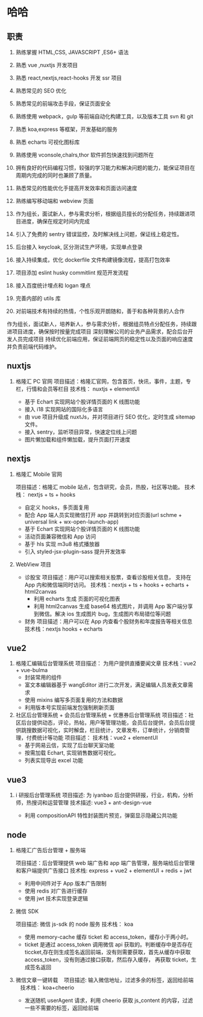 # 哈哈

## 职责

1. 熟练掌握 HTML,CSS, JAVASCRIPT ,ES6+ 语法
2. 熟悉 vue ,nuxtjs 开发项目
3. 熟悉 react,nextjs,react-hooks 开发 ssr 项目
4. 熟悉常见的 SEO 优化
5. 熟悉常见的前端攻击手段，保证页面安全
6. 熟练使用 webpack，gulp 等前端自动化构建工具，以及版本工具 svn 和 git
7. 熟悉 koa,express 等框架，开发基础的服务
8. 熟悉 echarts 可视化图标库
9. 熟练使用 vconsole,chalrs,thor 软件抓包快速找到问题所在
10. 拥有良好的代码编程习惯，较强的学习能力和解决问题的能力，能保证项目在周期内完成的同时也兼顾了质量。

11. 熟悉常见的性能优化手提高开发效率和页面访问速度
12. 熟练编写移动端和 webview 页面

13. 作为组长，面试新人，参与需求分析，根据组员擅长的分配任务，持续跟进项目进度，确保在规定时间内完成
14. 引入了免费的 sentry 错误监控，及时解决线上问题，保证线上稳定性。
15. 后台接入 keycloak, 区分测试生产环境，实现单点登录
16. 接入持续集成，优化 dockerfile 文件构建镜像流程，提高打包效率
17. 项目添加 eslint husky commitlint 规范开发流程
18. 接入百度统计埋点和 logan 埋点
19. 完善内部的 utils 库
20. 对前端技术有持续的热情，个性乐观开朗随和，善于和各种背景的人合作

作为组长，面试新人，培养新人，参与需求分析，根据组员特点分配任务，持续跟进项目进度，确保按时按量完成项目
深刻理解公司的业务产品需求，配合后台开发人员完成项目
持续优化前端应用，保证前端网页的稳定性以及页面的响应速度并负责前端代码维护。

<!-- 20. 具备良好的团队协作精神，能利用自身技术能力提升团队的整体研发效率，提高团队影响力 -->

## nuxtjs

1. 格隆汇 PC 官网
   项目描述：格隆汇官网，包含首页，快讯，事件，主题，专栏，行情和会员等栏目
   技术栈： nuxtjs + elementUI

   - 基于 Echart 实现网站个股详情页面的 K 线图功能
   - 接入 i18 实现网站的国际化多语言
   - 由 vue 项目升级成 nuxtJs，并对项目进行 SEO 优化，定时生成 sitemap 文件。
   - 接入 sentry，监听项目异常，快速定位线上问题
   - 图片懒加载和组件懒加载，提升页面打开速度

## nextjs

1. 格隆汇 Mobile 官网

   项目描述：格隆汇 mobile 站点，包含研究，会员，热股，社区等功能。
   技术栈： nextjs + ts + hooks

   - 自定义 hooks，多页面复用
   - 配合 App 端人员实现微信打开 app 并跳转到对应页面(url schme + universal link + wx-open-launch-app)
   - 基于 Echart 实现网站个股详情页面的 K 线图功能
   - 活动页面兼容微信和 App 访问
   - 基于 hls 实现 m3u8 格式播放器
   - 引入 styled-jsx-plugin-sass 提升开发效率

2. WebView 项目
   - 诊股宝
     <!-- 1. 投资亮点、风险预警、机构与目标价、投资评级、估值情况、PE/PE, 同业比较、同业估值比较、北向资金、股东变化、重要流通股东、融资融券、扫雷指标、盈利能力、
        各季度利润、营业收入、RPS 个股相对涨跌幅
     2. 使用 echarts 绘制上述模块 -->
     项目描述：用户可以搜索相关股票，查看诊股相关信息， 支持在 App 内和微信端同时访问。
     技术栈：nextjs + ts + hooks + echarts + html2canvas
     - 利用 echarts 生成 页面的可视化图表
     - 利用 html2canvas 生成 base64 格式图片，并调用 App 客户端分享到微信。解决 ios 生成图片 bug，生成图片布局错位等问题
   - 财务
     项目描述：用户可以在 App 内查看个股财务和年度报告等相关信息
     技术栈：nextjs hooks + echarts

## vue2

1. 格隆汇编辑后台管理系统
   项目描述： 为用户提供直播要闻文章
   技术栈：vue2 + vue-bulma
   - 封装常用的组件
   - 富文本编辑器基于 wangEditor 进行二次开发，满足编辑人员发表文章需求
   - 使用 mixins 编写多页面复用的方法和数据
   - 利用版本号实现前端发包强制刷新页面
2. 社区后台管理系统 + 会员后台管理系统 + 优惠券后台管理系统
   项目描述：社区后台提供动态，评论，热帖，用户等管理功能，会员后台提供，会员后台提供跳搜数据可视化，实时解盘，栏目统计，文章发布，订单统计，分销商管理，付费统计等功能
   项目描述：
   技术栈：vue2 + elementUI
   - 基于网易云信，实现了后台聊天室功能
   - 按需加载 Echart, 实现销售数据可视化。
   - 列表实现导出 excel 功能

## vue3

1. i 研报后台管理系统
   项目描述: 为 iyanbao 后台提供研报，行业，机构，分析师，热搜词和运营管理
   技术描述: vue3 + ant-design-vue

   - 利用 compositionAPI 特性封装图片预览，弹窗显示隐藏公共功能

## node

1. 格隆汇广告后台管理 + 服务端

   项目描述：后台管理提供 web 端广告和 app 端广告管理，服务端给后台管理和客户端提供广告接口
   技术栈: express + vue2 + elementUI + redis + jwt

   - 利用中间件对于 App 版本广告限制
   - 使用 redis 对广告进行缓存
   - 使用 jwt 技术实现登录逻辑

2. 微信 SDK

   项目描述: 微信 js-sdk 的 node 服务
   技术栈： koa

   - 使用 memory-cache 缓存 ticket 和 access_token，缓存小于两小时。
   - ticket 是通过 access_token 调用微信 api 获取的。判断缓存中是否存在 ticcket,存在则生成签名返回前端，没有则需要获取，首先从缓存中获取 access_token，没有则通过接口获取，然后存入缓存，
     再获取 ticket，生成签名返回

3. 微信文章一键转载
      项目描述: 输入微信地址，过滤多余的标签，返回给前端
      技术栈： koa+cheerio
   - 发送随机 userAgent 请求，利用 cheerio 获取 js_content 的内容，过滤一些不需要的标签，返回给前端

